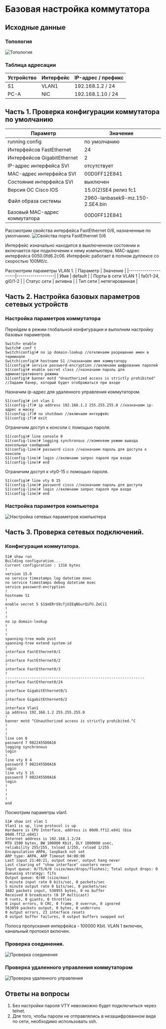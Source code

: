 # Базовая настройка коммутатора

## Исходные данные
### Топология

![Топология](./Pic_1.png "Топология")

### Таблица адресации

| Устройство | Интерфейс | IP-адрес / префикс |
|------------|-----------|--------------------|
| S1         | VLAN1     | 192.168.1.2 / 24   |
| PC-A       | NIC       | 192.168.1.10 / 24  |


## Часть 1. Проверка конфигурации коммутатора по умолчанию

| Параметр                      | Значение                        |
|-------------------------------|---------------------------------|
| running config                | по умолчанию                    |
| Интерфейсов FastEthernet      | 24                              |
| Интерфейсов GigabitEthernet   | 2                               |
| IP-адрес интерфейса SVI       | отсутствует                     |
| MAC-адрес интерфейса SVI      | 00D0FF12E841                    |
| Состояние интерфейса SVI      | выключен                        |
| Версия ОС Cisco IOS           | 15.0(2)SE4 релиз fc1            |
| Файл образа системы           | 2960-lanbasek9-mz.150-2.SE4.bin |
| Базовый MAC-адрес коммутатора | 00D0FF12E841                    |

Рассмотрим свойства интерфейса FastEthernet 0/6, назначенные по умолчанию.
![Свойства порта FastEthernet 0/6](./Pic_2.png)

Интерфейс изначально находится в выключенном состоянии и включается при подключении к нему компьютера.
MAC-адрес интерфейса 0050.0fd6.2c06.
Интерфейс работает в полном дуплексе со скоростью 100Мб/с.

Рассмотрим параметры VLAN 1.
| Параметр            | Значение          |
|---------------------|-------------------|
| Имя                 | default           |
| Порты в сети VLAN 1 | fa0/1-24, gi0/1-2 |
| Статус сети         | активна           |
| Тип сети            | нетегированная    |

## Часть 2. Настройка базовых параметров сетевых устройств
### Настройка параметров коммутатора
Перейдем в режим глобальной конфигурации и выполним настройку базовых параметров.
```
Switch> enable
Switch# conf t
Switch(config)# no ip domain-lookup //отключаем разрешение имен в терминале
Switch(config)# hostname S1 //назначаем имя коммутатору
S1(config)# service password-encryption //включаем шифрование паролей
S1(config)# enable secret class //назначаем пароль для административного режима
S1(config)# banner motd "Unauthorized access is strictly prohibited" //Задаем банер, который будет отображаться при входе
```
Назначим ip-адрес для удаленного управления коммутатором.
```
S1(config)# int vlan 1
S1(config-if)# ip address 192.168.1.2 255.255.255.0 //назначаем ip-адрес и маску
S1(config-if)# no shutdown //включаем интерфейс
S1(config-if)# exit
```
Ограничим доступ к консоли с помощью пароля.
```
S1(config)# line console 0
S1(config-line)# logging synchronous //изменяем режим вывода консольных сообщений
S1(config-line)# password cisco //назначаем пароль для доступа к консоли
S1(config-line)# login //включаем запрос пароля при входе
S1(config-line)# end
```
Ограничим доступ к vty0-15 с помощью пароля.
```
S1(config)# line vty 0 15
S1(config-line)# password cisco //назначаем пароль для доступа
S1(config-line)# login //включаем запрос пароля при входе
S1(config-line)# end
```
### Настройка параметров компьютера
![Настройка сетевых параметров компьютера](./Pic_3.png "Настройка сетевых параметров компьютера")

## Часть 3. Проверка сетевых подключений.
### Конфигурация коммутатора.
```
S1# show run
Building configuration...
Current configuration : 1316 bytes
!
version 15.0
no service timestamps log datetime msec
no service timestamps debug datetime msec
service password-encryption
!
hostname S1
!
enable secret 5 $1$mERr$9cTjUIEqNGurQiFU.ZeCi1
!
!
!
no ip domain-lookup
!
!
!
spanning-tree mode pvst
spanning-tree extend system-id
!
interface FastEthernet0/1
!
interface FastEthernet0/2
!
interface FastEthernet0/3
!
---------------------------------------------------------------
interface FastEthernet0/24
!
interface GigabitEthernet0/1
!
interface GigabitEthernet0/2
!
interface Vlan1
ip address 192.168.1.2 255.255.255.0
!
banner motd ^CUnauthorized access is strictly prohibited.^C
!
!
!
line con 0
password 7 0822455D0A16
logging synchronous
login
!
line vty 0 4
password 7 0822455D0A16
login
line vty 5 15
password 7 0822455D0A16
login
!
!
!
!
end
```
Посмотрим параметры vlan1.
```
S1# show int vlan 1
Vlan1 is up, line protocol is up
Hardware is CPU Interface, address is 00d0.ff12.e841 (bia 00d0.ff12.e841)
Internet address is 192.168.1.2/24
MTU 1500 bytes, BW 100000 Kbit, DLY 1000000 usec,
reliability 255/255, txload 1/255, rxload 1/255
Encapsulation ARPA, loopback not set
ARP type: ARPA, ARP Timeout 04:00:00
Last input 21:40:21, output never, output hang never
Last clearing of "show interface" counters never
Input queue: 0/75/0/0 (size/max/drops/flushes); Total output drops: 0
Queueing strategy: fifo
Output queue: 0/40 (size/max)
5 minute input rate 0 bits/sec, 0 packets/sec
5 minute output rate 0 bits/sec, 0 packets/sec
1682 packets input, 530955 bytes, 0 no buffer
Received 0 broadcasts (0 IP multicast)
0 runts, 0 giants, 0 throttles
0 input errors, 0 CRC, 0 frame, 0 overrun, 0 ignored
563859 packets output, 0 bytes, 0 underruns
0 output errors, 23 interface resets
0 output buffer failures, 0 output buffers swapped out
```
Полоса пропускания интерфейса - 100000 Kbit.
VLAN 1 включен, канальный протокол включен.

### Проверка соединения.
![Проверка соединения](./Pic_4.png "Проверка соединения")

### Проверка удаленного управления коммутатором
![Проверка удаленного управления](./Pic_5.png "Проверка удаленного управления")

## Ответы на вопросы
1. Без настройки пароля VTY невозможно будет подключиться через telnet.
2. Для того, чтобы пароли не отправлялись в незашифрованном виде по сети, необходимо использовать ssh.
